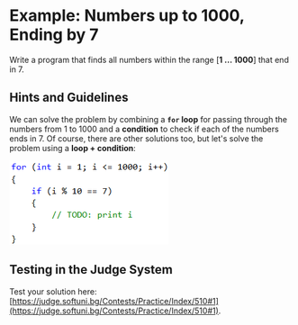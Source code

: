 # Example: Numbers up to 1000, Ending by 7

Write a program that finds all numbers within the range [**1 … 1000**] that end in 7. 

## Hints and Guidelines

We can solve the problem by combining a **`for` loop** for passing through the numbers from 1 to 1000 and a **condition** to check if each of the numbers ends in 7. Of course, there are other solutions too, but let's solve the problem using a **loop + condition**:

![](/assets/chapter-5-images/02.Numbers-ending-in-7-01.png)

## Testing in the Judge System

Test your solution here: [https://judge.softuni.bg/Contests/Practice/Index/510#1](https://judge.softuni.bg/Contests/Practice/Index/510#1).
